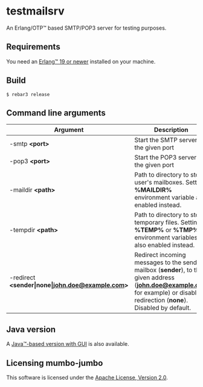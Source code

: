 testmailsrv
=====

An Erlang/OTP&trade; based SMTP/POP3 server for testing purposes.

Requirements
-----

You need an [Erlang&trade; 19 or newer](https://www.erlang.org/) installed on your machine.

Build
-----

    $ rebar3 release


Command line arguments
-----

| Argument                                             | Description
|------------------------------------------------------|------------------
| -smtp **&lt;port&gt;**                               | Start the SMTP server on the given port
| -pop3 **&lt;port&gt;**                               | Start the POP3 server on the given port
| -maildir  **&lt;path&gt;**                           | Path to directory to store user's mailboxes. Setting **%MAILDIR%** environment variable also enabled instead. 
| -tempdir  **&lt;path&gt;**                           | Path to directory to store temporary files. Setting **%TEMP%** or **%TMP%** environment variables also enabled instead. 
| -redirect **&lt;sender\|none\|john.doe@example.com&gt;** | Redirect incoming messages to the sender's mailbox (**sender**), to the given address (**john.doe@example.com** for example) or disable redirection (**none**). Disabled by default.      

Java version
-----

A [Java&trade;-based version with GUI](https://github.com/eugenehr/test-mail-server) is also available.

Licensing mumbo-jumbo
-----

This software is licensed under the [Apache License, Version 2.0](http://www.apache.org/licenses/LICENSE-2.0).
